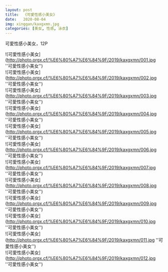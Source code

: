 ```yaml
---
layout: post
title:  《可愛性感小美女》
date:   2020-08-04
img: xinggan/kaxgxmn.jpg
categories: [美女, 性感, 泳衣]
---
```


可愛性感小美女，12P

![可愛性感小美女](http://photo.orgx.cf/%E6%80%A7%E6%84%9F/2019/kaxgxmn/001.jpg ''可愛性感小美女'') <br>
![可愛性感小美女](http://photo.orgx.cf/%E6%80%A7%E6%84%9F/2019/kaxgxmn/002.jpg ''可愛性感小美女'') <br>
![可愛性感小美女](http://photo.orgx.cf/%E6%80%A7%E6%84%9F/2019/kaxgxmn/003.jpg ''可愛性感小美女'') <br>
![可愛性感小美女](http://photo.orgx.cf/%E6%80%A7%E6%84%9F/2019/kaxgxmn/004.jpg ''可愛性感小美女'') <br>
![可愛性感小美女](http://photo.orgx.cf/%E6%80%A7%E6%84%9F/2019/kaxgxmn/005.jpg ''可愛性感小美女'') <br>
![可愛性感小美女](http://photo.orgx.cf/%E6%80%A7%E6%84%9F/2019/kaxgxmn/006.jpg ''可愛性感小美女'') <br>
![可愛性感小美女](http://photo.orgx.cf/%E6%80%A7%E6%84%9F/2019/kaxgxmn/007.jpg ''可愛性感小美女'') <br>
![可愛性感小美女](http://photo.orgx.cf/%E6%80%A7%E6%84%9F/2019/kaxgxmn/008.jpg ''可愛性感小美女'') <br>
![可愛性感小美女](http://photo.orgx.cf/%E6%80%A7%E6%84%9F/2019/kaxgxmn/009.jpg ''可愛性感小美女'') <br>
![可愛性感小美女](http://photo.orgx.cf/%E6%80%A7%E6%84%9F/2019/kaxgxmn/010.jpg ''可愛性感小美女'') <br>
![可愛性感小美女](http://photo.orgx.cf/%E6%80%A7%E6%84%9F/2019/kaxgxmn/011.jpg ''可愛性感小美女'') <br>
![可愛性感小美女](http://photo.orgx.cf/%E6%80%A7%E6%84%9F/2019/kaxgxmn/012.jpg ''可愛性感小美女'') <br>
